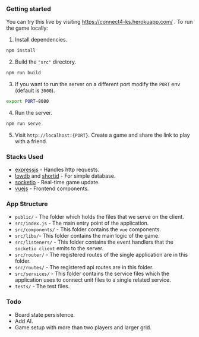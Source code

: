 ### Getting started
You can try this live by visiting https://connect4-ks.herokuapp.com/ . To run the game locally:
1. Install dependencies.
```bash 
npm install
```
2. Build the `"src"` directory.
```bash 
npm run build
```
3. If you want to run the server on a different port modify the `PORT` env (default is `3000`).
```bash
export PORT=8080
```
4. Run the server.
```bash 
npm run serve
```
5. Visit `http://localhost:{PORT}`. Create a game and share the link to play with a friend.


### Stacks Used
- [expressjs](https://github.com/expressjs/express) - Handles http requests.
- [lowdb](https://github.com/typicode/lowdb) and [shortid](https://github.com/dylang/shortid) - For simple database.
- [socketio](https://github.com/socketio/socket.io) - Real-time game update.
- [vuejs](https://github.com/vuejs/vue) - Frontend components.


### App Structure
- `public/` - The folder which holds the files that we serve on the client.
- `src/index.js` - The main entry point of the application.
- `src/components/` - This folder contains the `vue` components.
- `src/libs/`- This folder contains the main logic of the game.
- `src/listeners/` - This folder contains the event handlers that the `socketio client` emits to the server. 
- `src/router/` - The registered routes of the single application are in this folder.
- `src/routes/` - The registered api routes are in this folder.
- `src/services/` - This folder contains the service files which the application uses to connect unit files to a single related service.
- `tests/` - The test files.


### Todo
- Board state persistence.
- Add AI.
- Game setup with more than two players and larger grid.
